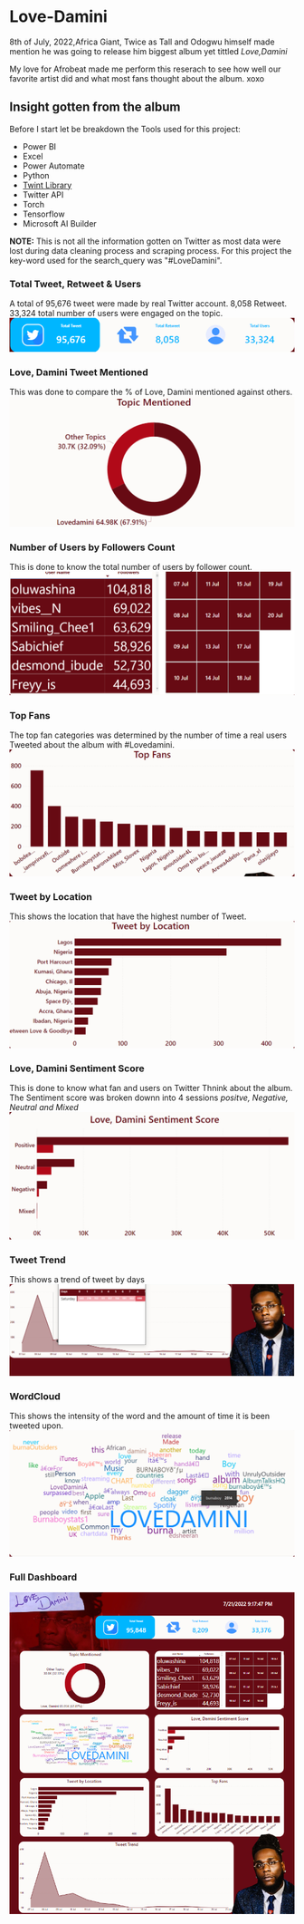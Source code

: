 # Love-Damini

8th of July, 2022,Africa Giant, Twice as Tall and Odogwu himself made mention he was going to release him biggest album yet tittled *Love,Damini*

My love for Afrobeat made me perform this reserach to see how well our favorite artist did and what most fans thought about the album. xoxo

## Insight gotten from the album

Before I start let be breakdown the Tools used for this project:
- Power BI
- Excel
- Power Automate
- Python
- [Twint Library](https://github.com/kiddojazz/Web-Scrapping-and-Sentiment-Analysis-using-Twint-Library)
- Twitter API
- Torch
- Tensorflow
- Microsoft AI Builder

**NOTE:** This is not all the information gotten on Twitter as most data were lost during data cleaning process and scraping process.
For this project the key-word used for the search_query was "#LoveDamini".

### Total Tweet, Retweet & Users
A total of 95,676 tweet were made by real Twitter account.
8,058 Retweet.
33,324 total number of users were engaged on the topic.
![alt text](https://github.com/kiddojazz/Love-Damini/blob/master/damini/2022-07-21_21-24-14.png)

### Love, Damini Tweet Mentioned
This was done to compare the % of Love, Damini mentioned against others.
![alt text](https://github.com/kiddojazz/Love-Damini/blob/master/damini/2022-07-21_21-25-56.png)

### Number of Users by Followers Count
This is done to know the total number of users by follower count.
![alt text](https://github.com/kiddojazz/Love-Damini/blob/master/damini/2022-07-21_21-26-36.png)

### Top Fans
The top fan categories was determined by the number of time a real users Tweeted about the album with #Lovedamini.
![alt text](https://github.com/kiddojazz/Love-Damini/blob/master/damini/2022-07-21_21-28-21.png)

### Tweet by Location
This shows the location that have the highest number of Tweet.
![alt text](https://github.com/kiddojazz/Love-Damini/blob/master/damini/2022-07-21_21-28-43.png)

### Love, Damini Sentiment Score
This is done to know what fan and users on Twitter Thnink about the album.
The Sentiment score was broken downn into 4 sessions *positve, Negative, Neutral and Mixed*
![alt text](https://github.com/kiddojazz/Love-Damini/blob/master/damini/2022-07-21_21-27-24.png)

### Tweet Trend
This shows a trend of tweet by days 
![alt text](https://github.com/kiddojazz/Love-Damini/blob/master/damini/2022-07-21_21-29-56.png)

### WordCloud
This shows the intensity of the word and the amount of time it is been tweeted upon.
![alt text](https://github.com/kiddojazz/Love-Damini/blob/master/damini/2022-07-21_21-29-08.png)

### Full Dashboard
![alt text](https://github.com/kiddojazz/Love-Damini/blob/master/damini/2022-07-22_08-42-09.png)
